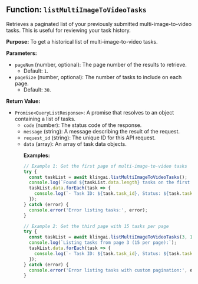 ## Function: `listMultiImageToVideoTasks`

Retrieves a paginated list of your previously submitted multi-image-to-video tasks. This is useful for reviewing your task history.

**Purpose:**
To get a historical list of multi-image-to-video tasks.

**Parameters:**

- `pageNum` (number, optional): The page number of the results to retrieve.
  - Default: `1`.
- `pageSize` (number, optional): The number of tasks to include on each page.
  - Default: `30`.

**Return Value:**

- `Promise<QueryListResponse>`: A promise that resolves to an object containing a list of tasks.
  - `code` (number): The status code of the response.
  - `message` (string): A message describing the result of the request.
  - `request_id` (string): The unique ID for this API request.
  - `data` (array<object>): An array of task data objects.

**Examples:**

```typescript
// Example 1: Get the first page of multi-image-to-video tasks
try {
  const taskList = await klingai.listMultiImageToVideoTasks();
  console.log(`Found ${taskList.data.length} tasks on the first page.`);
  taskList.data.forEach(task => {
    console.log(`- Task ID: ${task.task_id}, Status: ${task.task_status}`);
  });
} catch (error) {
  console.error('Error listing tasks:', error);
}

// Example 2: Get the third page with 15 tasks per page
try {
  const taskList = await klingai.listMultiImageToVideoTasks(3, 15);
  console.log(`Listing tasks from page 3 (15 per page):`);
  taskList.data.forEach(task => {
    console.log(`- Task ID: ${task.task_id}, Status: ${task.task_status}`);
  });
} catch (error) {
  console.error('Error listing tasks with custom pagination:', error);
}
```